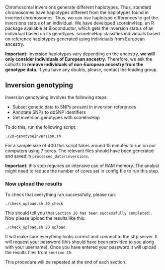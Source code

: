 Chromosomal inversions generate different haplotypes. Thus, standard chromosomes have haplotypes different from the haplotypes found in inverted chromosomes. Thus, we can use haplotype differences to get the inversions status of an individual. We have developed scoreInvHap, an R package available at Bioconductor, which gets the inversion status of an individual based on its genotypes. scoreInvHap classifies individuals based on reference haplotypes generated using individuals from European ancestry. 

**Important**: Inversion haplotypes vary depending on the ancestry, **we will only consider individuals of European ancestry**. Therefore, we ask the cohorts to **remove individuals of non-European ancestry from the genotype data**. If you have any doubts, please, contact the leading group. 

## Inversion genotyping
Inversion genotyping involves the following steps:

- Subset genetic data to SNPs present in inversion references
- Annotate SNPs to dbSNP identifiers
- Get inversion genotypes with scoreInvHap

To do this, run the following script:

    ./20-genotypeInversion.sh

For a sample size of 400 this script takes around 15 minutes to run on our computers using 7 cores. The relevant files should have been generated and saved in `processed_data/inversions`.

**Important**: this step requires an intensive use of RAM memory. The analyst might need to reduce the number of cores set in config file to run this step. 


### Now upload the results

To check that everything ran successfully, please run:

```
./check_upload.sh 20 check
```

This should tell you that `Section 20 has been successfully completed!`. Now please upload the results like this:

```
./check_upload.sh 20 upload
```

It will make sure everything looks correct and connect to the sftp server. It will request your password (this should have been provided to you along with your username). Once you have entered your password it will upload the results files from `section 20`.

This procedure will be repeated at the end of each section.
